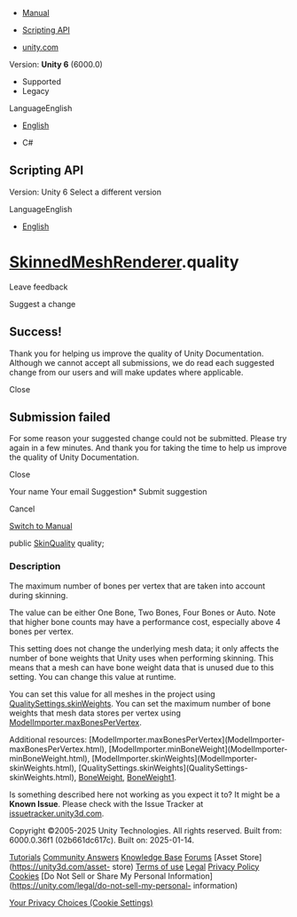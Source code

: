 [ ]()

  * [Manual](../Manual/index.html)
  * [Scripting API](../ScriptReference/index.html)

  * [unity.com](https://unity.com/)

Version: **Unity 6** (6000.0)

  * Supported
  * Legacy

LanguageEnglish

  * [English]()

  * C#

[ ](https://docs.unity3d.com)

## Scripting API

Version: Unity 6 Select a different version

LanguageEnglish

  * [English]()

#  [SkinnedMeshRenderer](SkinnedMeshRenderer.html).quality

Leave feedback

Suggest a change

## Success!

Thank you for helping us improve the quality of Unity Documentation. Although
we cannot accept all submissions, we do read each suggested change from our
users and will make updates where applicable.

Close

## Submission failed

For some reason your suggested change could not be submitted. Please <a>try
again</a> in a few minutes. And thank you for taking the time to help us
improve the quality of Unity Documentation.

Close

Your name Your email Suggestion* Submit suggestion

Cancel

[Switch to Manual](../Manual/class-SkinnedMeshRenderer.html "Go to
SkinnedMeshRenderer Component in the Manual")

public [SkinQuality](SkinQuality.html) quality;

### Description

The maximum number of bones per vertex that are taken into account during
skinning.

The value can be either One Bone, Two Bones, Four Bones or Auto. Note that
higher bone counts may have a performance cost, especially above 4 bones per
vertex.  
  
This setting does not change the underlying mesh data; it only affects the
number of bone weights that Unity uses when performing skinning. This means
that a mesh can have bone weight data that is unused due to this setting. You
can change this value at runtime.  
  
You can set this value for all meshes in the project using
[QualitySettings.skinWeights](QualitySettings-skinWeights.html). You can set
the maximum number of bone weights that mesh data stores per vertex using
[ModelImporter.maxBonesPerVertex](ModelImporter-maxBonesPerVertex.html).  
  
Additional resources: [ModelImporter.maxBonesPerVertex](ModelImporter-
maxBonesPerVertex.html), [ModelImporter.minBoneWeight](ModelImporter-
minBoneWeight.html), [ModelImporter.skinWeights](ModelImporter-
skinWeights.html), [QualitySettings.skinWeights](QualitySettings-
skinWeights.html), [BoneWeight](BoneWeight.html),
[BoneWeight1](BoneWeight1.html).

Is something described here not working as you expect it to? It might be a
**Known Issue**. Please check with the Issue Tracker at
[issuetracker.unity3d.com](https://issuetracker.unity3d.com).

Copyright ©2005-2025 Unity Technologies. All rights reserved. Built from:
6000.0.36f1 (02b661dc617c). Built on: 2025-01-14.

[Tutorials](https://unity3d.com/learn) [Community
Answers](https://answers.unity3d.com) [Knowledge
Base](https://support.unity3d.com/hc/en-us)
[Forums](https://forum.unity3d.com) [Asset Store](https://unity3d.com/asset-
store) [Terms of use](https://docs.unity3d.com/Manual/TermsOfUse.html)
[Legal](https://unity.com/legal) [Privacy
Policy](https://unity.com/legal/privacy-policy)
[Cookies](https://unity.com/legal/cookie-policy) [Do Not Sell or Share My
Personal Information](https://unity.com/legal/do-not-sell-my-personal-
information)

[Your Privacy Choices (Cookie Settings)](javascript:void\(0\);)

